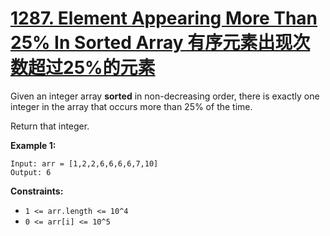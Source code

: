 # [1287. Element Appearing More Than 25% In Sorted Array 有序元素出现次数超过25%的元素](https://leetcode.com/problems/element-appearing-more-than-25-in-sorted-array/)

Given an integer array **sorted** in non-decreasing order, there is exactly one integer in the array that occurs more than 25% of the time.

Return that integer.

 

**Example 1:**

```
Input: arr = [1,2,2,6,6,6,6,7,10]
Output: 6
```

 

**Constraints:**

- `1 <= arr.length <= 10^4`
- `0 <= arr[i] <= 10^5`